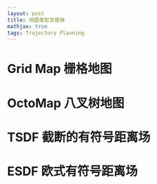 ```yaml
---
layout: post
title: 地图类型及使用
mathjax: true
tags: Trajectory Planning
---
```


# Grid Map 栅格地图







# OctoMap 八叉树地图





# TSDF 截断的有符号距离场







# ESDF 欧式有符号距离场

























